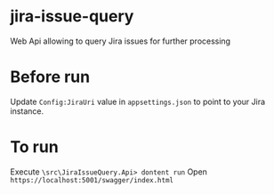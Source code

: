 # jira-issue-query
Web Api allowing to query Jira issues for further processing

# Before run

Update `Config:JiraUri` value in `appsettings.json` to point to your Jira instance.

# To run

Execute `\src\JiraIssueQuery.Api> dontent run`
Open `https://localhost:5001/swagger/index.html`